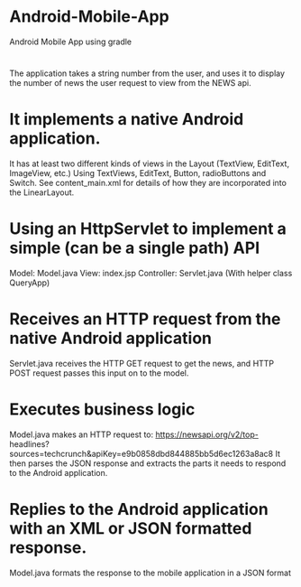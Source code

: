 # Android-Mobile-App
Android Mobile App using gradle

#
The application takes a string number from the user, and uses it to display the number of news the user request to view from the NEWS api.

# It implements a native Android application.
It has at least two different kinds of views in the Layout (TextView, EditText, ImageView, etc.)
Using TextViews, EditText, Button, radioButtons and Switch. 
See content_main.xml for details of how they are incorporated into the LinearLayout. 

# Using an HttpServlet to implement a simple (can be a single path) API
Model: Model.java
View: index.jsp
Controller: Servlet.java (With helper class QueryApp)
# Receives an HTTP request from the native Android application
Servlet.java receives the HTTP GET request to get the news, and HTTP POST request passes this input on to the model.
# Executes business logic
Model.java makes an HTTP request to: 
https://newsapi.org/v2/top- headlines?sources=techcrunch&apiKey=e9b0858dbd844885bb5d6ec1263a8ac8 
It then parses the JSON response and extracts the parts it needs to respond to the Android application.
# Replies to the Android application with an XML or JSON formatted response. 
Model.java formats the response to the mobile application in a JSON format


